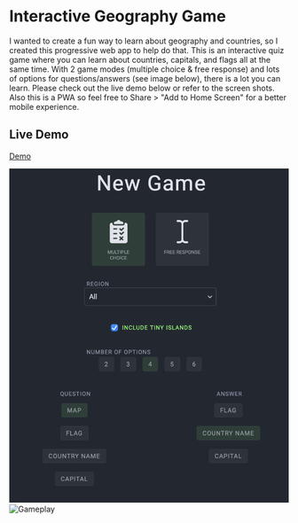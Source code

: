 # Interactive Geography Game

I wanted to create a fun way to learn about geography and countries, so I created this progressive web app to help do that. This is an interactive quiz game where you can learn about countries, capitals, and flags all at the same time. With 2 game modes (multiple choice & free response) and lots of options for questions/answers (see image below), there is a lot you can learn. Please check out the live demo below or refer to the screen shots. Also this is a PWA so feel free to Share > "Add to Home Screen" for a better mobile experience.

## Live Demo

[Demo](https://owenpk.com/sides/mapgame)


![Settings Menu](menu.png)
![Gameplay](gameplay.png)